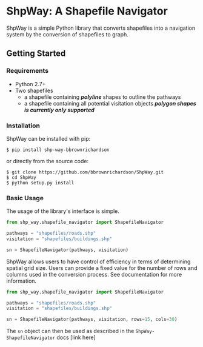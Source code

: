 # ShpWay: A Shapefile Navigator

ShpWay is a simple Python library that converts shapefiles into a navigation system by the conversion of shapefiles to graph.


## Getting Started

### Requirements

* Python 2.7+
* Two shapefiles
    - a shapefile containing _**polyline**_ shapes to outline the pathways
    - a shapefile containing all potential visitation objects _**polygon shapes is currently only supported**_

### Installation

ShpWay can be installed with pip:

```
$ pip install shp-way-bbrownrichardson
```

or directly from the source code:

```
$ git clone https://github.com/bbrownrichardson/ShpWay.git
$ cd ShpWay
$ python setup.py install
```

### Basic Usage
The usage of the library's interface is simple.

```python
from shp_way.shapefile_navigator import ShapefileNavigator

pathways = "shapefiles/roads.shp"
visitation = "shapefiles/buildings.shp"

sn = ShapefileNavigator(pathways, visitation)
```

ShpWay allows users to have control of efficiency in terms of determining spatial grid size. Users can provide a fixed value for the number of rows and columns used in the conversion process. See documentation for more information.

```python
from shp_way.shapefile_navigator import ShapefileNavigator

pathways = "shapefiles/roads.shp"
visitation = "shapefiles/buildings.shp"

sn = ShapefileNavigator(pathways, visitation, rows=15, cols=30)
```

The `sn` object can then be used as described in the `ShpWay-ShapefileNavigator` docs [link here]
